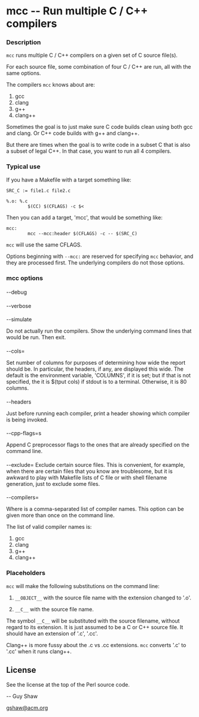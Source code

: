 # mcc -- Run multiple C / C++ compilers

### Description

`mcc` runs multiple C / C++ compilers on a given set of C source file(s).

For each source file, some combination of four C / C++ are run,
all with the same options.

The compilers `mcc` knows about are:

  1. gcc
  2. clang
  3. g++
  4. clang++


Sometimes the goal is to just make sure C code builds clean
using both gcc and clang.  Or C++ code builds with g++ and clang++.

But there are times when the goal is to write code in a subset C
that is also a subset of legal C++.  In that case,
you want to run all 4 compilers.

### Typical use

If you have a Makefile with a target something like:

```
SRC_C := file1.c file2.c

%.o: %.c
        $(CC) $(CFLAGS) -c $<
```


Then you can add a target, 'mcc', that would be something like:

```
mcc:
        mcc --mcc:header $(CFLAGS) -c -- $(SRC_C)

```

`mcc` will use the same CFLAGS.

Options beginning with `--mcc:` are reserved for specifying `mcc`
behavior, and they are processed first.  The underlying compilers
do not those options.

### mcc options

####
--debug

####
--verbose

####
--simulate

Do not actually run the compilers.
Show the underlying command lines that would be run.
Then exit.

####
--cols=<colums>

Set number of columns for purposes of determining how wide
the report should be.  In particular, the headers, if any,
are displayed this wide.  The default is the environment
variable, 'COLUMNS', if it is set; but if that is not
specified, the it is $(tput cols) if stdout is to a terminal.
Otherwise, it is 80 columns.

####
--headers

Just before running each compiler,
print a header showing which compiler is being invoked.

####
--cpp-flags=s

Append C preprocessor flags to the ones that are already specified
on the command line.

####
--exclude=<pattern>
Exclude certain source files.
This is convenient, for example, when there are certain files
that you know are troublesome, but it is awkward to play with
Makefile lists of C file or with shell filename generation, just
to exclude some files.

####
--compilers=<compiler>

Where <compiler> is a comma-separated list of compiler names.
This option can be given more than once on the command line.

The list of valid compiler names is:

  1. gcc
  2. clang
  3. g++
  4. clang++


### Placeholders

`mcc` will make the following substitutions on the command line:

  1. `__OBJECT__`  with the source file name with the extension changed to '.o'.

  2. `__C__` with the source file name.

The symbol `__C__` will be substituted with the source filename,
without regard to its extension.  It is just assumed to be a C or C++
source file.  It should have an extension of '.c', '.cc'.

Clang++ is more fussy about the .c vs .cc extensions.
`mcc` converts '.c' to '.cc' when it runs clang++.

## License

See the license at the top of the Perl source code.


-- Guy Shaw

   gshaw@acm.org

